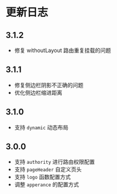 # 更新日志

## 3.1.2

- 修复 withoutLayout 路由重复挂载的问题

## 3.1.1

- 修复侧边栏阴影不正确的问题
- 优化侧边栏缩进距离

## 3.1.0

- 支持 `dynamic` 动态布局

## 3.0.0

- 支持 `authority` 进行路由权限配置
- 支持 `pageHeader` 自定义页头
- 支持 `logo` 函数配置方式
- 调整 `apperance` 的配置方式
